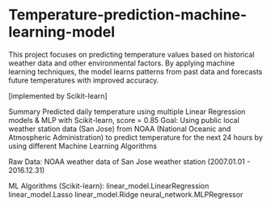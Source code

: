 # Temperature-prediction-machine-learning-model
This project focuses on predicting temperature values based on historical weather data and other environmental factors. By applying machine learning techniques, the model learns patterns from past data and forecasts future temperatures with improved accuracy.

[implemented by Scikit-learn]

Summary
Predicted daily temperature using multiple Linear Regression models & MLP with Scikit-learn, score = 0.85
Goal:
Using public local weather station data (San Jose) from NOAA (National Oceanic and
Atmospheric Administration) to predict temperature for the next 24 hours by using
different Machine Learning Algorithms

Raw Data:
NOAA weather data of San Jose weather station (2007.01.01 - 2016.12.31)

ML Algorithms (Scikit-learn):
linear_model.LinearRegression
linear_model.Lasso
linear_model.Ridge
neural_network.MLPRegressor
